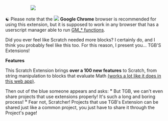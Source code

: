                     ![](http://i.cubeupload.com/Y2bzQ2.png)

☯ Please note that the ![](http://i.cubeupload.com/GNjTGq.png) **Google Chrome** browser is recommended for using this extension, but it is supposed to work in any browser that has a userscript manager able to run [GM_* functions](http://tampermonkey.net/documentation.php#GM_addStyle).

Did you ever feel like Scratch needed more blocks? I certainly do, and I think you probably feel like this too.
For this reason, I present you... TGB'S Extensions!

**Features**

This Scratch Extension brings **over a 100 new features** to Scratch, from string manipulation to blocks that evaluate Math [(works a lot like it does in this web app)](http://mathnotepad.com/).

Then out of the blue someone appears and asks:
**"** But TGB, we can't even share projects that use extensions properly! It's such a long and boring process! **"**
Fear not, Scratcher! Projects that use TGB's Extension can be shared just like a common project, you just have to share it through the Project's page!
